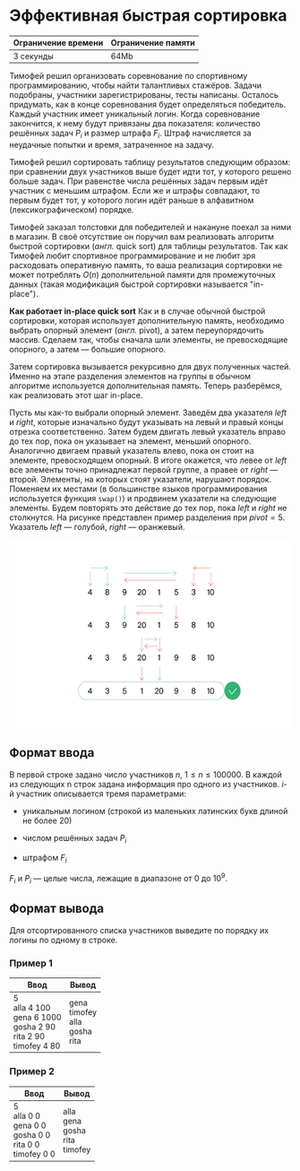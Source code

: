 # Эффективная быстрая сортировка

| Ограничение времени | Ограничение памяти |
|---------------------|--------------------|
| 3 секунды           | 64Mb               |

Тимофей решил организовать соревнование по спортивному программированию, чтобы найти талантливых стажёров. Задачи подобраны, участники зарегистрированы, тесты написаны. Осталось придумать, как в конце соревнования будет определяться победитель.
Каждый участник имеет уникальный логин. Когда соревнование закончится, к нему будут привязаны два показателя: количество решённых задач $P_i$ и размер штрафа $F_i$. Штраф начисляется за неудачные попытки и время, затраченное на задачу.

Тимофей решил сортировать таблицу результатов следующим образом: при сравнении двух участников выше будет идти тот, у которого решено больше задач. При равенстве числа решённых задач первым идёт участник с меньшим штрафом. Если же и штрафы совпадают, то первым будет тот, у которого логин идёт раньше в алфавитном (лексикографическом) порядке.

Тимофей заказал толстовки для победителей и накануне поехал за ними в магазин. В своё отсутствие он поручил вам реализовать алгоритм быстрой сортировки (_англ._ quick sort) для таблицы результатов. Так как Тимофей любит спортивное программирование и не любит зря расходовать оперативную память, то ваша реализация сортировки не может потреблять $O(n)$ дополнительной памяти для промежуточных данных (такая модификация быстрой сортировки называется "in-place").

**Как работает in-place quick sort**
Как и в случае обычной быстрой сортировки, которая использует дополнительную память, необходимо выбрать опорный элемент (_англ._ pivot), а затем переупорядочить массив. Сделаем так, чтобы сначала шли элементы, не превосходящие опорного, а затем — большие опорного.

Затем сортировка вызывается рекурсивно для двух полученных частей. Именно на этапе разделения элементов на группы в обычном алгоритме используется дополнительная память. Теперь разберёмся, как реализовать этот шаг in-place.

Пусть мы как-то выбрали опорный элемент. Заведём два указателя $left$ и $right$, которые изначально будут указывать на левый и правый концы отрезка соответственно. Затем будем двигать левый указатель вправо до тех пор, пока он указывает на элемент, меньший опорного. Аналогично двигаем правый указатель влево, пока он стоит на элементе, превосходящем опорный. В итоге окажется, что левее от $left$ все элементы точно принадлежат первой группе, а правее от $right$ — второй. Элементы, на которых стоят указатели, нарушают порядок. Поменяем их местами (в большинстве языков программирования используется функция `swap()`) и продвинем указатели на следующие элементы. Будем повторять это действие до тех пор, пока $left$ и $right$ не столкнутся.
На рисунке представлен пример разделения при $pivot=5$. Указатель $left$ — голубой, $right$ — оранжевый.

![](./image.png)

## Формат ввода

В первой строке задано число участников $n$, $1 ≤ n ≤ 100 000$.
В каждой из следующих n строк задана информация про одного из участников.
$i$-й участник описывается тремя параметрами:

 * уникальным логином (строкой из маленьких латинских букв длиной не более $20$)

 * числом решённых задач $P_i$

 * штрафом $F_i$

$F_i$ и $P_i$ — целые числа, лежащие в диапазоне от $0$ до $10^9$.

## Формат вывода

Для отсортированного списка участников выведите по порядку их логины по одному в строке.


### Пример 1

| Ввод                                                                      | Вывод                                    |
|---------------------------------------------------------------------------|------------------------------------------|
| 5<br>alla 4 100<br>gena 6 1000<br>gosha 2 90<br>rita 2 90<br>timofey 4 80 | gena<br>timofey<br>alla<br>gosha<br>rita |

### Пример 2

| Ввод                                                              | Вывод                                    |
|-------------------------------------------------------------------|------------------------------------------|
| 5<br>alla 0 0<br>gena 0 0<br>gosha 0 0<br>rita 0 0<br>timofey 0 0 | alla<br>gena<br>gosha<br>rita<br>timofey |

